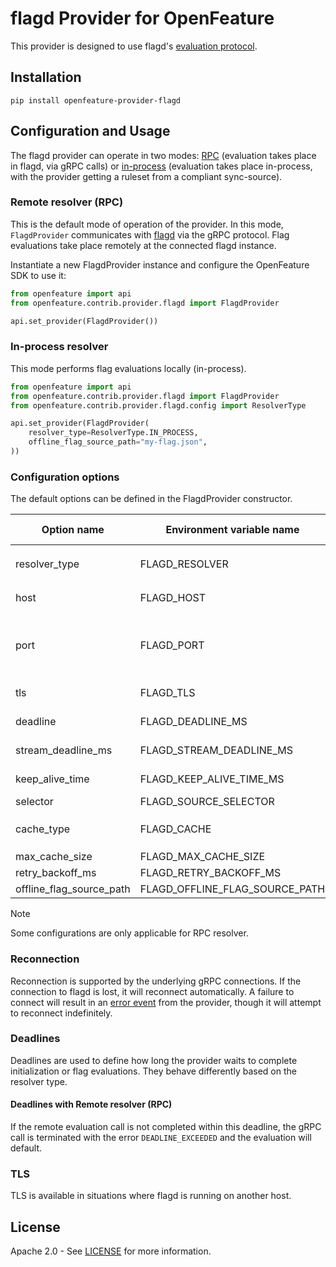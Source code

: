 # flagd Provider for OpenFeature

This provider is designed to use flagd's [evaluation protocol](https://github.com/open-feature/schemas/blob/main/protobuf/schema/v1/schema.proto).

## Installation

```
pip install openfeature-provider-flagd
```

## Configuration and Usage

The flagd provider can operate in two modes: [RPC](#remote-resolver-rpc) (evaluation takes place in flagd, via gRPC calls) or [in-process](#in-process-resolver) (evaluation takes place in-process, with the provider getting a ruleset from a compliant sync-source).

### Remote resolver (RPC)

This is the default mode of operation of the provider.
In this mode, `FlagdProvider` communicates with [flagd](https://github.com/open-feature/flagd) via the gRPC protocol.
Flag evaluations take place remotely at the connected flagd instance.

Instantiate a new FlagdProvider instance and configure the OpenFeature SDK to use it:

```python
from openfeature import api
from openfeature.contrib.provider.flagd import FlagdProvider

api.set_provider(FlagdProvider())
```

### In-process resolver

This mode performs flag evaluations locally (in-process).

```python
from openfeature import api
from openfeature.contrib.provider.flagd import FlagdProvider
from openfeature.contrib.provider.flagd.config import ResolverType

api.set_provider(FlagdProvider(
    resolver_type=ResolverType.IN_PROCESS,
    offline_flag_source_path="my-flag.json",
))
```

### Configuration options

The default options can be defined in the FlagdProvider constructor.

| Option name              | Environment variable name      | Type & Values              | Default                       | Compatible resolver |
| ------------------------ | ------------------------------ | -------------------------- | ----------------------------- | ------------------- |
| resolver_type            | FLAGD_RESOLVER                 | enum - `rpc`, `in-process` | rpc                           |                     |
| host                     | FLAGD_HOST                     | str                        | localhost                     | rpc & in-process    |
| port                     | FLAGD_PORT                     | int                        | 8013 (rpc), 8015 (in-process) | rpc & in-process    |
| tls                      | FLAGD_TLS                      | bool                       | false                         | rpc & in-process    |
| deadline                 | FLAGD_DEADLINE_MS              | int                        | 500                           | rpc & in-process    |
| stream_deadline_ms       | FLAGD_STREAM_DEADLINE_MS       | int                        | 600000                        | rpc & in-process    |
| keep_alive_time          | FLAGD_KEEP_ALIVE_TIME_MS       | int                        | 0                             | rpc & in-process    |
| selector                 | FLAGD_SOURCE_SELECTOR          | str                        | null                          | in-process          |
| cache_type               | FLAGD_CACHE                    | enum - `lru`, `disabled`   | lru                           | rpc                 |
| max_cache_size           | FLAGD_MAX_CACHE_SIZE           | int                        | 1000                          | rpc                 |
| retry_backoff_ms         | FLAGD_RETRY_BACKOFF_MS         | int                        | 1000                          | rpc                 |
| offline_flag_source_path | FLAGD_OFFLINE_FLAG_SOURCE_PATH | str                        | null                          | in-process          |

<!-- not implemented
| target_uri               | FLAGD_TARGET_URI               | alternative to host/port, supporting custom name resolution | string    | null                | rpc & in-process |
| socket_path              | FLAGD_SOCKET_PATH              | alternative to host port, unix socket                       | String    | null                | rpc & in-process |
| cert_path                | FLAGD_SERVER_CERT_PATH         | tls cert path                                               | String    | null                | rpc & in-process |
| max_event_stream_retries | FLAGD_MAX_EVENT_STREAM_RETRIES | int                                                         | 5         | rpc                 |
| context_enricher         | -                              | sync-metadata to evaluation context mapping function        | function  | identity function   | in-process       |
| offline_pollIntervalMs   | FLAGD_OFFLINE_POLL_MS          | poll interval for reading offlineFlagSourcePath             | int       | 5000                | in-process       |
 -->

> [!NOTE]
> Some configurations are only applicable for RPC resolver.

<!--
### Unix socket support
Unix socket communication with flagd is facilitated by usaging of the linux-native `epoll` library on `linux-x86_64`
only (ARM support is pending the release of `netty-transport-native-epoll` v5).
Unix sockets are not supported on other platforms or architectures.
-->

### Reconnection

Reconnection is supported by the underlying gRPC connections.
If the connection to flagd is lost, it will reconnect automatically.
A failure to connect will result in an [error event](https://openfeature.dev/docs/reference/concepts/events#provider_error) from the provider, though it will attempt to reconnect
indefinitely.

### Deadlines

Deadlines are used to define how long the provider waits to complete initialization or flag evaluations.
They behave differently based on the resolver type.

#### Deadlines with Remote resolver (RPC)

If the remote evaluation call is not completed within this deadline, the gRPC call is terminated with the error `DEADLINE_EXCEEDED`
and the evaluation will default.

### TLS

TLS is available in situations where flagd is running on another host.

<!--
You may optionally supply an X.509 certificate in PEM format. Otherwise, the default certificate store will be used.
```java
FlagdProvider flagdProvider = new FlagdProvider(
        FlagdOptions.builder()
                .host("myflagdhost")
                .tls(true)                      // use TLS
                .certPath("etc/cert/ca.crt")    // PEM cert
                .build());
```
-->

## License

Apache 2.0 - See [LICENSE](./LICENSE) for more information.
